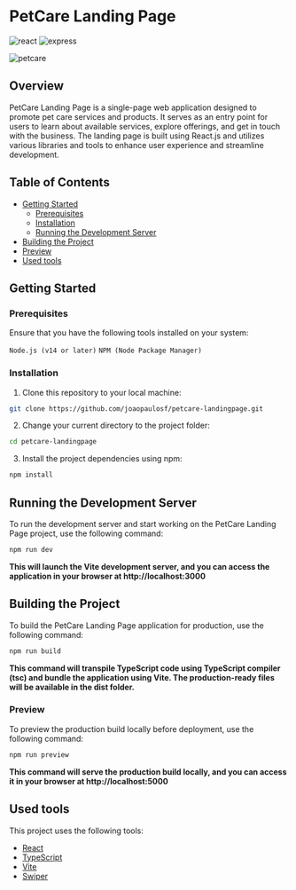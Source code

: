 # PetCare Landing Page

![react](https://img.shields.io/badge/react-18.2.0-blue)
![express](https://img.shields.io/badge/typescript-5.0.2-blue)

![petcare](https://github.com/joaopaulosf/petcare-landingpage/assets/100176817/67f18787-0844-46ae-b6c1-8b708f236323)

## Overview

PetCare Landing Page is a single-page web application designed to promote pet care services and products. It serves as an entry point for users to learn about available services, explore offerings, and get in touch with the business. The landing page is built using React.js and utilizes various libraries and tools to enhance user experience and streamline development.

## Table of Contents

- [Getting Started](#getting-started)
  - [Prerequisites](#prerequisites)
  - [Installation](#installation)
  - [Running the Development Server](#running-the-development-server)
- [Building the Project](#building-the-project)
- [Preview](#preview)
- [Used tools](#used-tools)

## Getting Started

### Prerequisites

Ensure that you have the following tools installed on your system:

`Node.js (v14 or later)`
`NPM (Node Package Manager)`

### Installation

1. Clone this repository to your local machine:

```sh
git clone https://github.com/joaopaulosf/petcare-landingpage.git
```

2. Change your current directory to the project folder:

```sh
cd petcare-landingpage
```

3. Install the project dependencies using npm:

```sh
npm install
```

## Running the Development Server

To run the development server and start working on the PetCare Landing Page project, use the following command:

```sh
npm run dev
```

**This will launch the Vite development server, and you can access the application in your browser at http://localhost:3000**

## Building the Project

To build the PetCare Landing Page application for production, use the following command:

```sh
npm run build
```

**This command will transpile TypeScript code using TypeScript compiler (tsc) and bundle the application using Vite. The production-ready files will be available in the dist folder.**

### Preview

To preview the production build locally before deployment, use the following command:

```sh
npm run preview
```

**This command will serve the production build locally, and you can access it in your browser at http://localhost:5000**

## Used tools

This project uses the following tools:


- [React](https://react.dev/)
- [TypeScript](https://www.typescriptlang.org/)
- [Vite](https://vitejs.dev/)
- [Swiper](https://swiperjs.com/)
